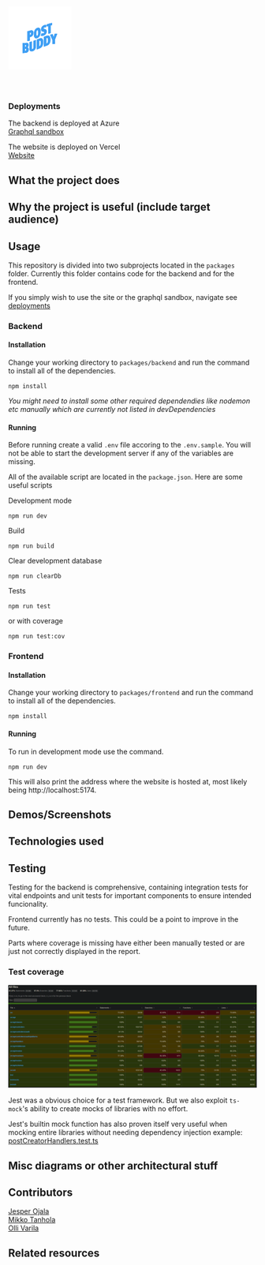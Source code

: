 <style>
    #container {
        display: flex;
        flex-direction: row;
        align-items: center;
        gap: 1rem;
        margin-bottom: 4rem
    }
</style>

<div id="container">
  <img src="./media/postBuddy.png" width="128" alt="PostBuddy" ></img>
</div>

### Deployments

The backend is deployed at Azure  
[Graphql sandbox](https://postbuddy-api.azurewebsites.net/graphql)

The website is deployed on Vercel  
[Website](https://postbuddy.vercel.app)

## What the project does

## Why the project is useful (include target audience)

## Usage

This repository is divided into two subprojects located in the `packages` folder. Currently this folder contains code for the backend and for the frontend.

If you simply wish to use the site or the graphql sandbox,
navigate see [deployments](#deployments)

### Backend

#### Installation

Change your working directory to `packages/backend` and run the command to install all of the dependencies.

```
npm install
```

_You might need to install some other required dependendies like nodemon etc manually which are currently not listed in devDependencies_

#### Running

Before running create a valid `.env` file accoring to the `.env.sample`.
You will not be able to start the development server if any of the variables are missing.

All of the available script are located in the `package.json`. Here are some useful scripts

Development mode

```
npm run dev
```

Build

```
npm run build
```

Clear development database

```
npm run clearDb
```

Tests

```
npm run test
```

or with coverage

```
npm run test:cov
```

### Frontend

#### Installation

Change your working directory to `packages/frontend` and run the command to install all of the dependencies.

```
npm install
```

#### Running

To run in development mode use the command.

```
npm run dev
```

This will also print the address where the website is hosted at,
most likely being http://localhost:5174.

## Demos/Screenshots

## Technologies used

## Testing

Testing for the backend is comprehensive,
containing integration tests for vital endpoints and
unit tests for important components to ensure intended funcionality.

Frontend currently has no tests. This could be a point to improve in
the future.

Parts where coverage is missing have either been manually tested or
are just not correctly displayed in the report.

### Test coverage

![Coverage](./media/backend_test_cov.png)

Jest was a obvious choice for a test framework.
But we also exploit `ts-mock`'s ability to create mocks of
libraries with no effort.

Jest's builtin mock function has also proven itself very useful
when mocking entire libraries without needing dependency injection
example: [postCreatorHandlers.test.ts](/packages/backend/test/postCreatorHandlers.test.ts)

## Misc diagrams or other architectural stuff

## Contributors

[Jesper Ojala](https://github.com/Jesperilmari)  
[Mikko Tanhola](https://github.com/M1kkoT)  
[Olli Varila](https://github.com/ollivarila)

## Related resources
